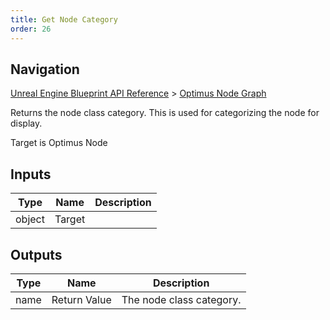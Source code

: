 ```yaml
---
title: Get Node Category
order: 26
---
```

## Navigation

[Unreal Engine Blueprint API Reference](https://dev.epicgames.com/documentation/en-us/unreal-engine/BlueprintAPI) > [Optimus Node Graph](https://dev.epicgames.com/documentation/en-us/unreal-engine/BlueprintAPI/OptimusNodeGraph)

Returns the node class category. This is used for categorizing the node for display.

Target is Optimus Node

## Inputs

| Type | Name | Description |
| --- | --- | --- |
| object | Target |  |

## Outputs

| Type | Name | Description |
| --- | --- | --- |
| name | Return Value | The node class category. |
